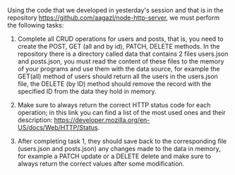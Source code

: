 Using the code that we developed in yesterday's session and that is in the repository https://github.com/aagazl/node-http-server, we must perform the following tasks:

1. Complete all CRUD operations for users and posts, that is, you need to create the POST, GET (all and by id), PATCH, DELETE methods. In the repository there is a directory called data that contains 2 files users.json and posts.json, you must read the content of these files to the memory of your programs and use them with the data source, for example the GET(all) method of users should return all the users in the users.json file, the DELETE (by ID) method should remove the record with the specified ID from the data they hold in memory.

2. Make sure to always return the correct HTTP status code for each operation; in this link you can find a list of the most used ones and their description: https://developer.mozilla.org/en-US/docs/Web/HTTP/Status.

3. After completing task 1, they should save back to the corresponding file (users.json and posts.json) any changes made to the data in memory, for example a PATCH update or a DELETE delete and make sure to always return the correct values after some modification.